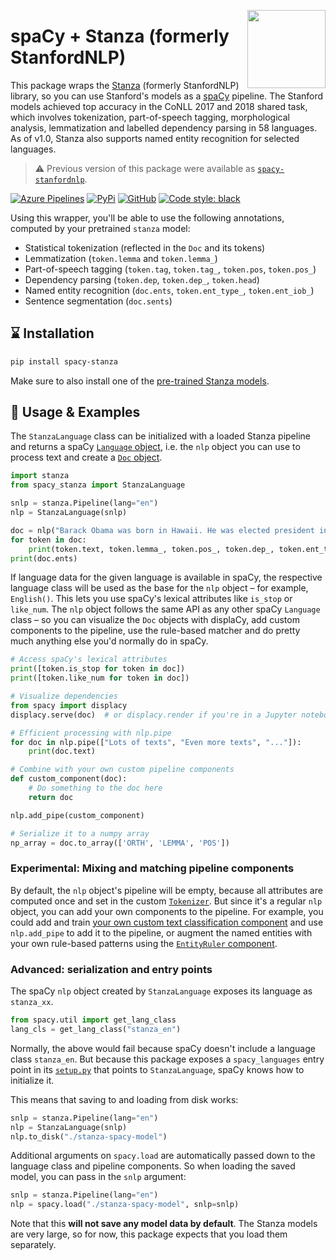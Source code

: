 <a href="https://explosion.ai"><img src="https://explosion.ai/assets/img/logo.svg" width="125" height="125" align="right" /></a>

# spaCy + Stanza (formerly StanfordNLP)

This package wraps the [Stanza](https://github.com/stanfordnlp/stanza)
(formerly StanfordNLP) library, so you can use Stanford's models as a
[spaCy](https://spacy.io) pipeline. The Stanford models achieved top accuracy in
the CoNLL 2017 and 2018 shared task, which involves tokenization,
part-of-speech tagging, morphological analysis, lemmatization and labelled
dependency parsing in 58 languages. As of v1.0, Stanza also supports named
entity recognition for selected languages.

> ⚠️ Previous version of this package were available as
> [`spacy-stanfordnlp`](https://pypi.python.org/pypi/spacy-stanfordnlp).

[![Azure Pipelines](https://img.shields.io/azure-devops/build/explosion-ai/public/17/master.svg?logo=azure-pipelines&style=flat-square)](https://dev.azure.com/explosion-ai/public/_build?definitionId=17)
[![PyPi](https://img.shields.io/pypi/v/spacy-stanza.svg?style=flat-square)](https://pypi.python.org/pypi/spacy-stanza)
[![GitHub](https://img.shields.io/github/release/explosion/spacy-stanza/all.svg?style=flat-square)](https://github.com/explosion/spacy-stanza)
[![Code style: black](https://img.shields.io/badge/code%20style-black-000000.svg?style=flat-square)](https://github.com/ambv/black)

Using this wrapper, you'll be able to use the following annotations, computed by
your pretrained `stanza` model:

- Statistical tokenization (reflected in the `Doc` and its tokens)
- Lemmatization (`token.lemma` and `token.lemma_`)
- Part-of-speech tagging (`token.tag`, `token.tag_`, `token.pos`, `token.pos_`)
- Dependency parsing (`token.dep`, `token.dep_`, `token.head`)
- Named entity recognition (`doc.ents`, `token.ent_type_`, `token.ent_iob_`)
- Sentence segmentation (`doc.sents`)

## ️️️⌛️ Installation

```bash
pip install spacy-stanza
```

Make sure to also install one of the
[pre-trained Stanza models](https://stanfordnlp.github.io/stanza/models.html).

## 📖 Usage & Examples

The `StanzaLanguage` class can be initialized with a loaded Stanza
pipeline and returns a spaCy [`Language` object](https://spacy.io/api/language),
i.e. the `nlp` object you can use to process text and create a
[`Doc` object](https://spacy.io/api/doc).

```python
import stanza
from spacy_stanza import StanzaLanguage

snlp = stanza.Pipeline(lang="en")
nlp = StanzaLanguage(snlp)

doc = nlp("Barack Obama was born in Hawaii. He was elected president in 2008.")
for token in doc:
    print(token.text, token.lemma_, token.pos_, token.dep_, token.ent_type_)
print(doc.ents)
```

If language data for the given language is available in spaCy, the respective
language class will be used as the base for the `nlp` object – for example,
`English()`. This lets you use spaCy's lexical attributes like `is_stop` or
`like_num`. The `nlp` object follows the same API as any other spaCy `Language`
class – so you can visualize the `Doc` objects with displaCy, add custom
components to the pipeline, use the rule-based matcher and do pretty much
anything else you'd normally do in spaCy.

```python
# Access spaCy's lexical attributes
print([token.is_stop for token in doc])
print([token.like_num for token in doc])

# Visualize dependencies
from spacy import displacy
displacy.serve(doc)  # or displacy.render if you're in a Jupyter notebook

# Efficient processing with nlp.pipe
for doc in nlp.pipe(["Lots of texts", "Even more texts", "..."]):
    print(doc.text)

# Combine with your own custom pipeline components
def custom_component(doc):
    # Do something to the doc here
    return doc

nlp.add_pipe(custom_component)

# Serialize it to a numpy array
np_array = doc.to_array(['ORTH', 'LEMMA', 'POS'])
```

### Experimental: Mixing and matching pipeline components

By default, the `nlp` object's pipeline will be empty, because all attributes
are computed once and set in the custom [`Tokenizer`](spacy_stanza/language.py).
But since it's a regular `nlp` object, you can add your own components to the
pipeline. For example, you could add and train
[your own custom text classification component](https://spacy.io/usage/training#textcat)
and use `nlp.add_pipe` to add it to the pipeline, or augment the named
entities with your own rule-based patterns using the
[`EntityRuler` component](https://spacy.io/usage/rule-based-matching#entityruler).

### Advanced: serialization and entry points

The spaCy `nlp` object created by `StanzaLanguage` exposes its language as
`stanza_xx`.

```python
from spacy.util import get_lang_class
lang_cls = get_lang_class("stanza_en")
```

Normally, the above would fail because spaCy doesn't include a language class
`stanza_en`. But because this package exposes a `spacy_languages` entry
point in its [`setup.py`](setup.py) that points to `StanzaLanguage`, spaCy
knows how to initialize it.

This means that saving to and loading from disk works:

```python
snlp = stanza.Pipeline(lang="en")
nlp = StanzaLanguage(snlp)
nlp.to_disk("./stanza-spacy-model")
```

Additional arguments on `spacy.load` are automatically passed down to the
language class and pipeline components. So when loading the saved model, you can
pass in the `snlp` argument:

```python
snlp = stanza.Pipeline(lang="en")
nlp = spacy.load("./stanza-spacy-model", snlp=snlp)
```

Note that this **will not save any model data by default**. The Stanza
models are very large, so for now, this package expects that you load them
separately.
